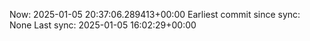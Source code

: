 Now: 2025-01-05 20:37:06.289413+00:00 Earliest commit since sync: None Last sync: 2025-01-05 16:02:29+00:00
